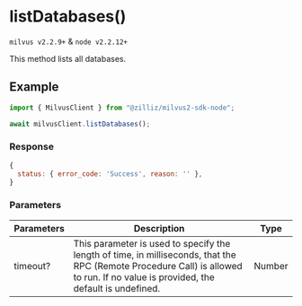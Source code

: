 # listDatabases()

`milvus v2.2.9+` & `node v2.2.12+`

This method lists all databases.

## Example

```javascript
import { MilvusClient } from "@zilliz/milvus2-sdk-node";

await milvusClient.listDatabases();
```

### Response

```javascript
{
  status: { error_code: 'Success', reason: '' },
}
```

### Parameters

| Parameters | Description                                                                                                                                                                       | Type   |
| ---------- | --------------------------------------------------------------------------------------------------------------------------------------------------------------------------------- | ------ |
| timeout?   | This parameter is used to specify the length of time, in milliseconds, that the RPC (Remote Procedure Call) is allowed to run. If no value is provided, the default is undefined. | Number |
